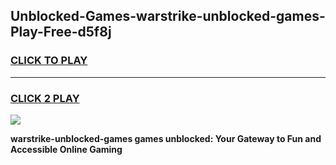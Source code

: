 
## Unblocked-Games-warstrike-unblocked-games-Play-Free-d5f8j
<h3>
<a href="https://premium76.site?title=warstrike-unblocked-games&ref=18A1">CLICK TO PLAY</a></h3>
<hr>

<h3>
<a href="https://premium76.site?title=warstrike-unblocked-games&ref=18A1">CLICK 2 PLAY</a>
  
</h3>

<a href="https://premium76.site?title=warstrike-unblocked-games&ref=18A1"><img src="https://clearcache.store/games.png"></a>


**warstrike-unblocked-games games unblocked: Your Gateway to Fun and Accessible Online Gaming**
